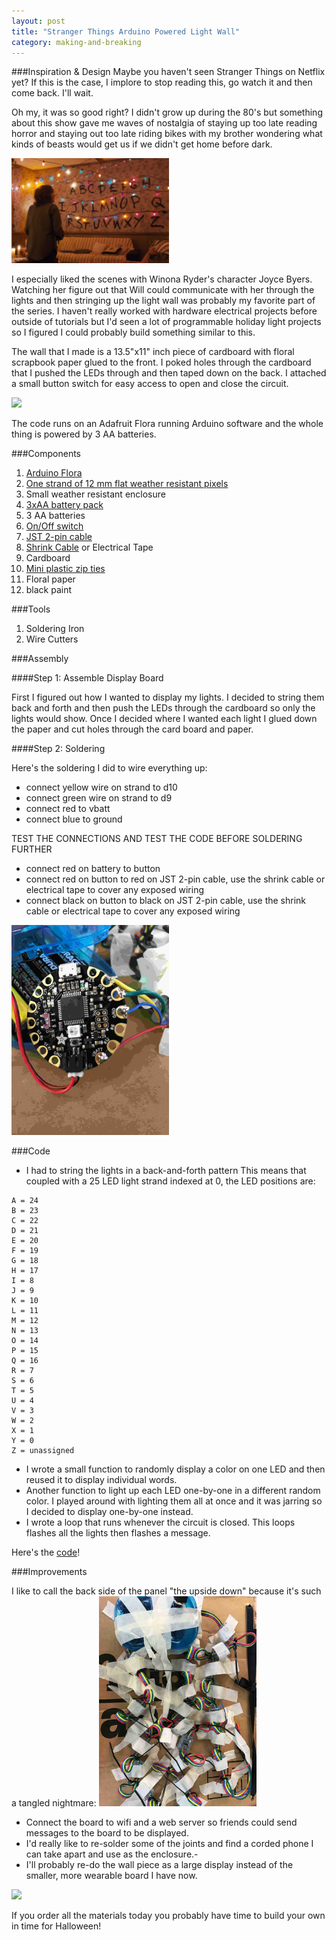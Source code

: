 ```yaml
---
layout: post
title: "Stranger Things Arduino Powered Light Wall"
category: making-and-breaking
---
```


###Inspiration & Design
Maybe you haven't seen Stranger Things on Netflix yet? If this is the case, I implore to stop reading this, go watch it and then come back. I'll wait.

Oh my, it was so good right? I didn't grow up during the 80's but something about this show gave me waves of nostalgia of staying up too late reading horror and staying out too late riding bikes with my brother wondering what kinds of beasts would get us if we didn't get home before dark.



<img style="float: center; height: auto; width: 50%" src="/assets/img/stranger_things/screenshot-xmas-lights.jpg">

I especially liked the scenes with Winona Ryder's character Joyce Byers. Watching her figure out  that Will could communicate with her through the lights and then stringing up the light wall was probably my favorite part of the series. I haven't really worked with hardware electrical projects before outside of tutorials but I'd seen a lot of programmable holiday light projects so I figured I could probably build something similar to this.



The wall that I made is a 13.5"x11" inch piece of cardboard with floral scrapbook paper glued to the front. I poked holes through the cardboard that I pushed the LEDs through and then taped down on the back. I attached a small button switch for easy access to open and close the circuit.

<img style="float: center; height: auto; width: 50%" src="https://media.giphy.com/media/l3vRivx8Q9GhhAzaU/source.gif">


The code runs on an Adafruit Flora running Arduino software and the whole thing is powered by 3 AA batteries.


###Components
1. [Arduino Flora](https://www.adafruit.com/products/659)
2. [One strand of 12 mm flat weather resistant pixels](https://www.adafruit.com/products/738)
3. Small weather resistant enclosure
4. [3xAA battery pack](https://www.adafruit.com/products/771)
5. 3 AA batteries
5. [On/Off switch](https://www.adafruit.com/products/1490)
6. [JST 2-pin cable](https://www.adafruit.com/products/261)
7. [Shrink Cable](https://www.adafruit.com/products/1649) or Electrical Tape
7. Cardboard
8. [Mini plastic zip ties](	https://amzn.com/B008TVFHXC)
9. Floral paper
10. black paint

###Tools
1. Soldering Iron
2. Wire Cutters


###Assembly

####Step 1: Assemble Display Board

First I figured out how I wanted to display my lights. I decided to string them back and forth and then push the LEDs through the cardboard so only the lights would show. 
Once I decided where I wanted each light I glued down the paper and cut holes through the card board and paper.

####Step 2: Soldering

Here's the soldering I did to wire everything up:

- connect yellow wire on strand to d10
- connect green wire on strand to d9
- connect red to vbatt
- connect blue to ground

TEST THE CONNECTIONS AND TEST THE CODE BEFORE SOLDERING FURTHER

- connect red on battery to button
- connect red on button to red on JST 2-pin cable, use the shrink cable or electrical tape to cover any exposed wiring
- connect black on button to black on JST 2-pin cable, use the shrink cable or electrical tape to cover any exposed wiring

<img style="float: center; height: auto; width: 50%" src="/assets/img/stranger_things/flora.JPG">



###Code

- I had to string the lights in a back-and-forth pattern This means that coupled with a 25 LED light strand indexed at 0, the LED positions are:

```
A = 24
B = 23
C = 22
D = 21
E = 20
F = 19
G = 18
H = 17
I = 8
J = 9
K = 10
L = 11
M = 12
N = 13
O = 14
P = 15
Q = 16
R = 7
S = 6
T = 5
U = 4
V = 3
W = 2
X = 1
Y = 0
Z = unassigned
```
- I wrote a small function to randomly display a color on one LED and then reused it to display individual words.
- Another function to light up each LED one-by-one in a different random color. I played around with lighting them all at once and it was jarring so I decided to display one-by-one instead.
- I wrote a loop that runs whenever the circuit is closed. This loops flashes all the lights then flashes a message.

Here's the [code](https://github.com/KyFaSt/stranger_things)!

###Improvements

I like to call the back side of the panel "the upside down" because it's such a tangled nightmare:
<img style="float: center; height: auto; width: 50%" src="/assets/img/stranger_things/back_panel.JPG">

- Connect the board to wifi and a web server so friends could send messages to the board to be displayed.
- I'd really like to re-solder some of the joints and find a corded phone I can take apart and use as the enclosure.- 
- I'll probably re-do the wall piece as a large display instead of the smaller, more wearable board I have now.

<img style="float: center; height: auto; width: 100%" src="https://media.giphy.com/media/l3vRgNEayB62FDZAY/source.gif">

If you order all the materials today you probably have time to build your own in time for Halloween!


